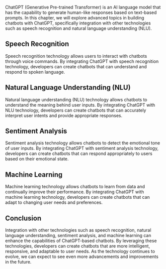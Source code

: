 

ChatGPT (Generative Pre-trained Transformer) is an AI language model that has the capability to generate human-like responses based on text-based prompts. In this chapter, we will explore advanced topics in building chatbots with ChatGPT, specifically integration with other technologies such as speech recognition and natural language understanding (NLU).

Speech Recognition
------------------

Speech recognition technology allows users to interact with chatbots through voice commands. By integrating ChatGPT with speech recognition technology, developers can create chatbots that can understand and respond to spoken language.

Natural Language Understanding (NLU)
------------------------------------

Natural language understanding (NLU) technology allows chatbots to understand the meaning behind user inputs. By integrating ChatGPT with NLU technology, developers can create chatbots that can accurately interpret user intents and provide appropriate responses.

Sentiment Analysis
------------------

Sentiment analysis technology allows chatbots to detect the emotional tone of user inputs. By integrating ChatGPT with sentiment analysis technology, developers can create chatbots that can respond appropriately to users based on their emotional state.

Machine Learning
----------------

Machine learning technology allows chatbots to learn from data and continually improve their performance. By integrating ChatGPT with machine learning technology, developers can create chatbots that can adapt to changing user needs and preferences.

Conclusion
----------

Integration with other technologies such as speech recognition, natural language understanding, sentiment analysis, and machine learning can enhance the capabilities of ChatGPT-based chatbots. By leveraging these technologies, developers can create chatbots that are more intelligent, responsive, and adaptable to user needs. As the technology continues to evolve, we can expect to see even more advancements and improvements in the future.
